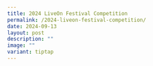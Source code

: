 ```yaml
---
title: 2024 LiveOn Festival Competition
permalink: /2024-liveon-festival-competition/
date: 2024-09-13
layout: post
description: ""
image: ""
variant: tiptap
---
```

